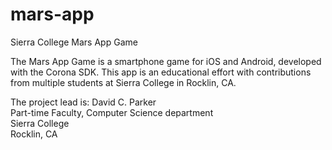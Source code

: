 # mars-app
Sierra College Mars App Game

The Mars App Game is a smartphone game for iOS and Android, developed with the Corona SDK.
This app is an educational effort with contributions from multiple students at Sierra College in Rocklin, CA.

The project lead is:
David C. Parker  
Part-time Faculty, Computer Science department  
Sierra College  
Rocklin, CA  
